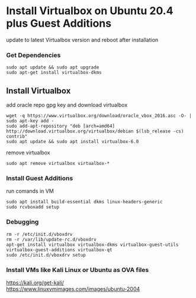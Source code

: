 # Install Virtualbox on Ubuntu 20.4 plus Guest Additions

update to latest Virtualbox version and reboot after installation

### Get Dependencies
```console
sudo apt update && sudo apt upgrade
sudo apt-get install virtualbox-dkms
```
## Install Virtualbox

add oracle repo gpg key and download virtualbox
```console
wget -q https://www.virtualbox.org/download/oracle_vbox_2016.asc -O- | sudo apt-key add -
sudo add-apt-repository "deb [arch=amd64] http://download.virtualbox.org/virtualbox/debian $(lsb_release -cs) contrib"
sudo apt update && sudo apt install virtualbox-6.0

```
remove virtualbox
```console
sudo apt remove virtualbox virtualbox-*
```

### Install Guest Additions

run comands in VM
```console
sudo apt install build-essential dkms linux-headers-generic 
sudo rcvboxadd setup
```

### Debugging
```console
rm -r /etc/init.d/vboxdrv
rm -r /var/lib/update-rc.d/vboxdrv 
apt-get install virtualbox virtualbox-dkms virtualbox-guest-utils virtualbox-guest-additions virtualbox-qt
sudo /etc/init.d/vboxdrv setup
```

### Install VMs like Kali Linux or Ubuntu as OVA files
https://kali.org/get-kali/  
https://www.linuxvmimages.com/images/ubuntu-2004
